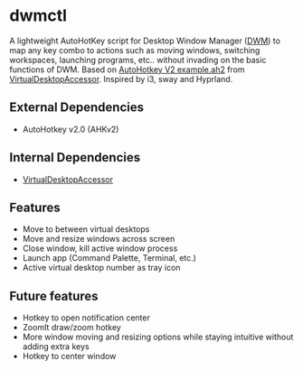 # dwmctl
A lightweight AutoHotKey script for Desktop Window Manager ([DWM](https://en.wikipedia.org/wiki/Desktop_Window_Manager)) to map any key combo to actions such as moving windows, switching workspaces, launching programs, etc.. without invading on the basic functions of DWM. Based on [AutoHotkey V2 example.ah2](https://github.com/Ciantic/VirtualDesktopAccessor/blob/rust/example.ah2) from [VirtualDesktopAccessor](https://github.com/Ciantic/VirtualDesktopAccessor). Inspired by i3, sway and Hyprland.

## External Dependencies
- AutoHotkey v2.0 (AHKv2)

## Internal Dependencies
- [VirtualDesktopAccessor](https://github.com/Ciantic/VirtualDesktopAccessor)

## Features
- Move to between virtual desktops
- Move and resize windows across screen
- Close window, kill active window process
- Launch app (Command Palette, Terminal, etc.)
- Active virtual desktop number as tray icon

## Future features
- Hotkey to open notification center
- ZoomIt draw/zoom hotkey
- More window moving and resizing options while staying intuitive without adding extra keys
- Hotkey to center window

